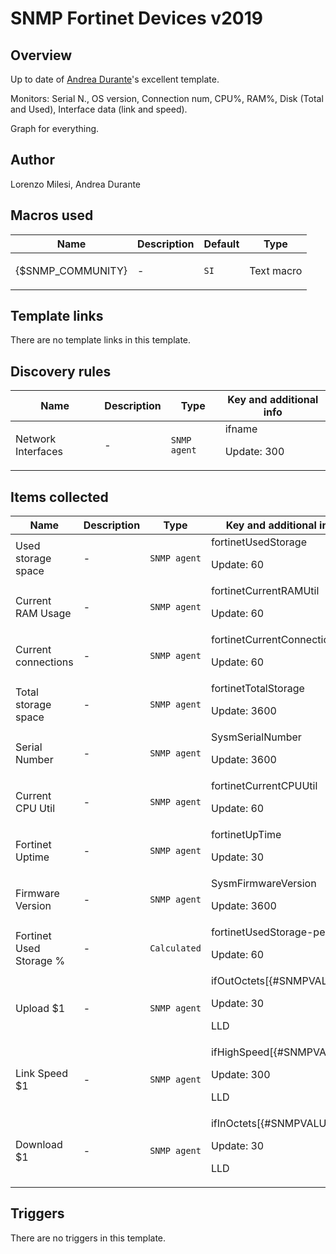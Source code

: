 # SNMP Fortinet Devices v2019

## Overview

Up to date of [Andrea Durante](network_devices/fortigate/fortigate-snmp-template)'s excellent template.


Monitors: Serial N., OS version, Connection num, CPU%, RAM%, Disk (Total and Used), Interface data (link and speed).


Graph for everything.



## Author

Lorenzo Milesi, Andrea Durante

## Macros used

|Name|Description|Default|Type|
|----|-----------|-------|----|
|{$SNMP_COMMUNITY}|<p>-</p>|`SI`|Text macro|


## Template links

There are no template links in this template.

## Discovery rules

|Name|Description|Type|Key and additional info|
|----|-----------|----|----|
|Network Interfaces|<p>-</p>|`SNMP agent`|ifname<p>Update: 300</p>|


## Items collected

|Name|Description|Type|Key and additional info|
|----|-----------|----|----|
|Used storage space|<p>-</p>|`SNMP agent`|fortinetUsedStorage<p>Update: 60</p>|
|Current RAM Usage|<p>-</p>|`SNMP agent`|fortinetCurrentRAMUtil<p>Update: 60</p>|
|Current connections|<p>-</p>|`SNMP agent`|fortinetCurrentConnections<p>Update: 60</p>|
|Total storage space|<p>-</p>|`SNMP agent`|fortinetTotalStorage<p>Update: 3600</p>|
|Serial Number|<p>-</p>|`SNMP agent`|SysmSerialNumber<p>Update: 3600</p>|
|Current CPU Util|<p>-</p>|`SNMP agent`|fortinetCurrentCPUUtil<p>Update: 60</p>|
|Fortinet Uptime|<p>-</p>|`SNMP agent`|fortinetUpTime<p>Update: 30</p>|
|Firmware Version|<p>-</p>|`SNMP agent`|SysmFirmwareVersion<p>Update: 3600</p>|
|Fortinet Used Storage %|<p>-</p>|`Calculated`|fortinetUsedStorage-percent<p>Update: 60</p>|
|Upload $1|<p>-</p>|`SNMP agent`|ifOutOctets[{#SNMPVALUE}]<p>Update: 30</p><p>LLD</p>|
|Link Speed $1|<p>-</p>|`SNMP agent`|ifHighSpeed[{#SNMPVALUE}]<p>Update: 300</p><p>LLD</p>|
|Download $1|<p>-</p>|`SNMP agent`|ifInOctets[{#SNMPVALUE}]<p>Update: 30</p><p>LLD</p>|


## Triggers

There are no triggers in this template.

